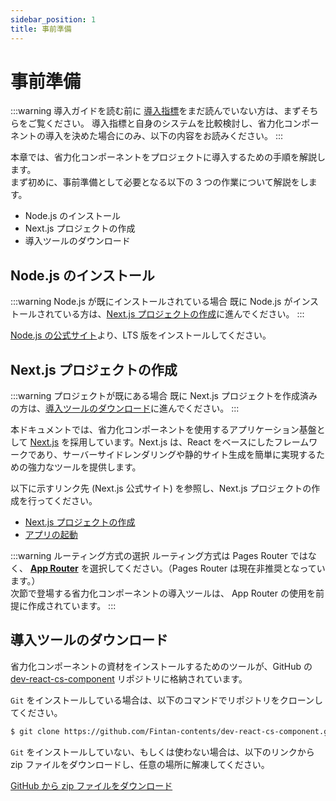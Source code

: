 ```yaml
---
sidebar_position: 1
title: 事前準備
---
```


# 事前準備

:::warning 導入ガイドを読む前に
[導入指標](../know-cs-component/introduction-index.md)をまだ読んでいない方は、まずそちらをご覧ください。
導入指標と自身のシステムを比較検討し、省力化コンポーネントの導入を決めた場合にのみ、以下の内容をお読みください。
:::

本章では、省力化コンポーネントをプロジェクトに導入するための手順を解説します。  
まず初めに、事前準備として必要となる以下の 3 つの作業について解説をします。

- Node.js のインストール
- Next.js プロジェクトの作成
- 導入ツールのダウンロード

## Node.js のインストール

:::warning Node.js が既にインストールされている場合
既に Node.js がインストールされている方は、[Next.js プロジェクトの作成](#nextjs-プロジェクトの作成)に進んでください。
:::

[Node.js の公式サイト](https://nodejs.org/en)より、LTS 版をインストールしてください。

## Next.js プロジェクトの作成

:::warning プロジェクトが既にある場合
既に Next.js プロジェクトを作成済みの方は、[導入ツールのダウンロード](#導入ツールのダウンロード)に進んでください。
:::

本ドキュメントでは、省力化コンポーネントを使用するアプリケーション基盤として [Next.js](https://nextjs.org/) を採用しています。Next.js は、React をベースにしたフレームワークであり、サーバーサイドレンダリングや静的サイト生成を簡単に実現するための強力なツールを提供します。

以下に示すリンク先 (Next.js 公式サイト) を参照し、Next.js プロジェクトの作成を行ってください。

- [Next.js プロジェクトの作成](https://nextjs.org/docs/getting-started/installation#automatic-installation)
- [アプリの起動](https://nextjs.org/docs/getting-started/installation#run-the-development-server)

:::warning ルーティング方式の選択
ルーティング方式は Pages Router ではなく、 <u><strong>App Router</strong></u> を選択してください。（Pages Router は現在非推奨となっています。）  
次節で登場する省力化コンポーネントの導入ツールは、 App Router の使用を前提に作成されています。
:::

## 導入ツールのダウンロード

省力化コンポーネントの資材をインストールするためのツールが、GitHub の [dev-react-cs-component](https://github.com/Fintan-contents/dev-react-cs-component) リポジトリに格納されています。

`Git` をインストールしている場合は、以下のコマンドでリポジトリをクローンしてください。

```bash title="Terminal"
$ git clone https://github.com/Fintan-contents/dev-react-cs-component.git
```

`Git` をインストールしていない、もしくは使わない場合は、以下のリンクから zip ファイルをダウンロードし、任意の場所に解凍してください。

[GitHub から zip ファイルをダウンロード](https://github.com/Fintan-contents/dev-react-cs-component)
